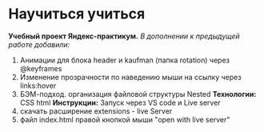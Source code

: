 # Научиться учиться
**Учебный проект Яндекс-практикум.**
*В дополнении к предыдущей работе добавили:*
1. Анимации для блока header и kaufman (папка rotation) через @keyframes
2. Изменение прозрачности по наведению мыши на ссылку  через links:hover
3. БЭМ-подход. организация файловой структуры Nested
**Технологии:** CSS html
**Инструкции:** Запуск через VS code и Live server
1. скачать расширение  extensions - live Server
2. файл index.html правой кнопкой мыши "open with live server"
